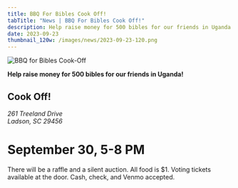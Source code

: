 ```yaml
---
title: BBQ For Bibles Cook Off!
tabTitle: "News | BBQ For Bibles Cook Off!"
description: Help raise money for 500 bibles for our friends in Uganda!
date: 2023-09-23
thumbnail_120w: /images/news/2023-09-23-120.png
---
```


![BBQ for Bibles Cook-Off](/images/news/2023-09-23-bbq-ticket.png)



**Help raise money for 500 bibles for our friends in Uganda!**

## Cook Off!

<address>261 Treeland Drive<br>Ladson, SC 29456</address>

# September 30, 5-8 PM

There will be a raffle and a silent auction. All food is $1. Voting tickets available at the door. Cash, check, and Venmo accepted.

